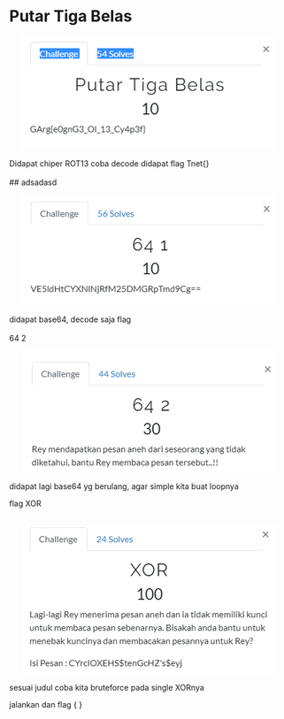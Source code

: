 # Putar Tiga Belas

<p  align="center"><img src="img/crypto1.PNG"/></p>
Didapat chiper ROT13 coba decode didapat flag Tnet{}

<br>
<br>
## adsadasd
<p  align="center"><img src="img/crypto2.PNG" /></p>
didapat base64, decode saja flag 
<br>
<br>
64 2
<p  align="center"><img src="img/crypto3.PNG"/></p>

didapat lagi base64 yg berulang, agar simple kita buat loopnya 

flag
XOR
<br>
<br>
<p  align="center"><img src="img/crypto4.PNG"/></p>
sesuai judul coba kita bruteforce pada single XORnya

jalankan dan flag { }
